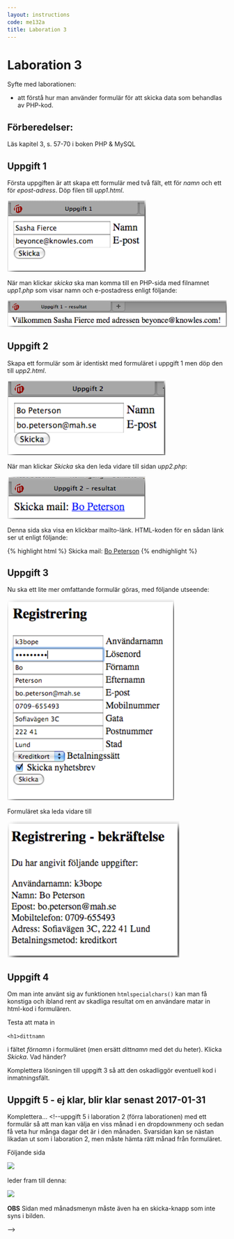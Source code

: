 ```yaml
---
layout: instructions
code: me132a
title: Laboration 3
---
```


# Laboration 3

Syfte med laborationen:

- att förstå hur man använder formulär för att skicka data som behandlas av PHP-kod.

## Förberedelser:

Läs kapitel 3, s. 57-70 i boken PHP & MySQL

## Uppgift 1

Första uppgiften är att skapa ett formulär med två fält, ett för *namn* och ett för *epost-adress*. Döp filen till *upp1.html*.

![](im3/form1.png)

När man klickar *skicka* ska man komma till en PHP-sida med filnamnet *upp1.php* som visar namn och e-postadress enligt följande:

![](im3/svar1.png)

## Uppgift 2

Skapa ett formulär som är identiskt med formuläret i uppgift 1 men döp den till *upp2.html*. 

![](im3/form2.png)

När man klickar *Skicka* ska den leda vidare till sidan *upp2.php*:

![](im3/svar2.png)

Denna sida ska visa en klickbar mailto-länk. HTML-koden för en sådan länk ser ut enligt följande:

{% highlight html %}
Skicka mail: <a href="mailto:bo.peterson@mah.se">Bo Peterson</a>
{% endhighlight %}


## Uppgift 3

Nu ska ett lite mer omfattande formulär göras, med följande utseende:

![](im3/form3.png)

Formuläret ska leda vidare till 

![](im3/svar3.png)

## Uppgift 4

Om man inte använt sig av funktionen `htmlspecialchars()` kan man få konstiga och ibland rent av skadliga resultat om en användare matar in html-kod i formulären. 

Testa att mata in 

`<h1>dittnamn`

i fältet *förnamn* i formuläret (men ersätt *dittnamn* med det du heter). Klicka *Skicka*. Vad händer?

Komplettera lösningen till uppgift 3 så att den oskadliggör eventuell kod i inmatningsfält.

## Uppgift 5 - ej klar, blir klar senast 2017-01-31

Komplettera... <!--uppgift 5 i laboration 2 (förra laborationen) med ett formulär så att man kan välja en viss månad i en dropdownmeny och sedan få veta hur många dagar det är i den månaden. Svarsidan kan se nästan likadan ut som i laboration 2, men måste hämta rätt månad från formuläret. 

Följande sida

![](im3/form5.png) 

leder fram till denna:

![](im3/svar5.png)

**OBS** Sidan med månadsmenyn måste även ha en skicka-knapp som inte syns i bilden. 

-->